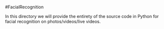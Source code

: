 #FacialRecognition

In this directory we will provide the entirety of the source code in Python for facial recognition on photos/videos/live videos. 
